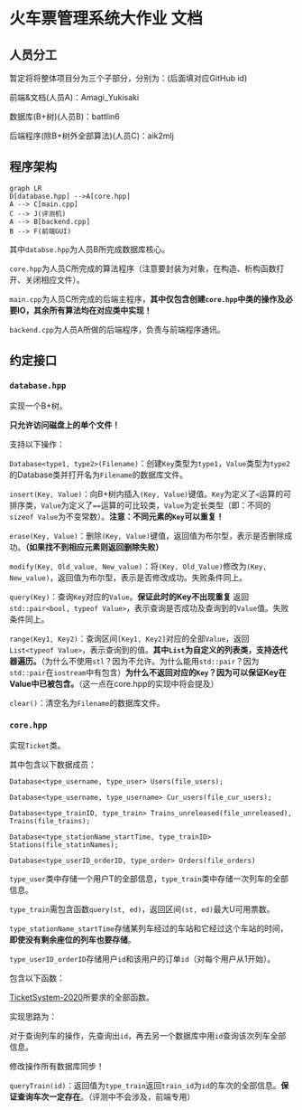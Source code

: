 # 火车票管理系统大作业 文档

## 人员分工

暂定将将整体项目分为三个子部分，分别为：(后面填对应GitHub id)

前端&文档(人员A)：Amagi_Yukisaki

数据库(B+树)(人员B)：battlin6

后端程序(除B+树外全部算法)(人员C)：aik2mlj

## 程序架构

```mermaid
graph LR
D[database.hpp] -->A[core.hpp]
A --> C[main.cpp]
C --> J(评测机)
A --> B[backend.cpp]
B --> F(前端GUI)
```

其中`databse.hpp​`为人员B所完成数据库核心。

`core.hpp`为人员C所完成的算法程序（注意要封装为对象，在构造、析构函数打开、关闭相应文件）。

`main.cpp`为人员C所完成的后端主程序，**其中仅包含创建`core.hpp`中类的操作及必要IO，其余所有算法均在对应类中实现！**

`backend.cpp`为人员A所做的后端程序，负责与前端程序通讯。

## 约定接口

### `database.hpp`

实现一个B+树。

**只允许访问磁盘上的单个文件！**

支持以下操作：

`Database<type1, type2>(Filename)`：创建`Key`类型为`type1`，`Value`类型为`type2`的Database类并打开名为`Filename`的数据库文件。

`insert(Key, Value)`：向B+树内插入`(Key, Value)`键值。`Key`为定义了`<`运算的可排序类，`Value`为定义了`==`运算的可比较类，`Value`为定长类型（即：不同的`sizeof Value`为不变常数）。**注意：不同元素的`Key`可以重复！**

`erase(Key, Value)`：删除`(Key, Value)`键值，返回值为布尔型，表示是否删除成功。**（如果找不到相应元素则返回删除失败）**

`modify(Key, Old_value, New_value)`：将`(Key, Old_Value)`修改为`(Key, New_value)`，返回值为布尔型，表示是否修改成功。失败条件同上。

`query(Key)`：查询`Key`对应的`Value`。**保证此时的Key不出现重复** 返回`std::pair<bool, typeof Value>`，表示查询是否成功及查询到的`Value`值。失败条件同上。

`range(Key1, Key2)`：查询区间`[Key1, Key2]`对应的全部`Value`，返回`List<typeof Value>`，表示查询到的值。**其中`List`为自定义的列表类，支持迭代器遍历。**（为什么不使用`stl`？因为不允许。为什么能用`std::pair`？因为`std::pair`在`iostream`中有包含）**为什么不返回对应的`Key`？因为可以保证Key在Value中已被包含。**（这一点在core.hpp的实现中将会提及）

`clear()`：清空名为`Filename`的数据库文件。

### `core.hpp`

实现`Ticket`类。

其中包含以下数据成员：

`Database<type_username, type_user> Users(file_users);`

`Database<type_username, type_username> Cur_users(file_cur_users);`

`Database<type_trainID, type_train> Trains_unreleased(file_unreleased), Trains(file_trains);`

`Database<type_stationName_startTime, type_trainID> Stations(file_statinNames);`

`Database<type_userID_orderID, type_order> Orders(file_orders)`

`type_user`类中存储一个用户T的全部信息，`type_train`类中存储一次列车的全部信息。

`type_train`需包含函数`query(st, ed)`，返回区间`(st, ed)`最大U可用票数。

`type_stationName_startTime`存储某列车经过的车站和它经过这个车站的时间，**即使没有剩余座位的列车也要存储**。

`type_userID_orderID`存储用户`id`和该用户的订单`id`（对每个用户从1开始）。

包含以下函数：

[TicketSystem-2020](https://github.com/oscardhc/TicketSystem-2020)所要求的全部函数。

实现思路为：

对于查询列车的操作，先查询出`id`，再去另一个数据库中用`id`查询该次列车全部信息。

修改操作所有数据库同步！

`queryTrain(id)`：返回值为`type_train`返回`train_id`为`id`的车次的全部信息。**保证查询车次一定存在**。（评测中不会涉及，前端专用）
